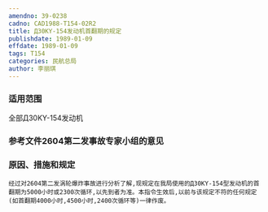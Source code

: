 ```yaml
---
amendno: 39-0238
cadno: CAD1988-T154-02R2
title: Д30KY-154发动机首翻期的规定
publishdate: 1989-01-09
effdate: 1989-01-09
tags: T154
categories: 民航总局
author: 李丽琪
---
```


### 适用范围 
全部Д30KY-154发动机

<!--more-->
### 参考文件2604第二发事故专家小组的意见

### 原因、措施和规定 
    经过对2604第二发涡轮爆炸事故进行分析了解,现规定在我局使用的Д30KY-154型发动机的首翻期为5000小时或2300次循环,以先到者为准。本指令生效后,以前与该规定不符的任何规定(如首翻期4000小时,4500小时,2400次循环等)一律作废。

